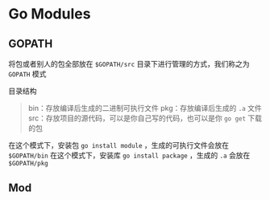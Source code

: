 # Go Modules

## GOPATH

将包或者别人的包全部放在 `$GOPATH/src` 目录下进行管理的方式，我们称之为 `GOPATH` 模式

目录结构
>bin：存放编译后生成的二进制可执行文件
pkg：存放编译后生成的 `.a` 文件
src：存放项目的源代码，可以是你自己写的代码，也可以是你 `go get` 下载的包

在这个模式下，安装包 `go install module` ，生成的可执行文件会放在 `$GOPATH/bin`
在这个模式下，安装库 `go install package` ，生成的 `.a` 会放在 `$GOPATH/pkg`

## Mod


